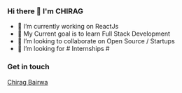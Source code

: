 ### Hi there 👋 I'm CHIRAG

<!--
**chiragbairwa/chiragbairwa** is a ✨ _special_ ✨ repository because its `README.md` (this file) appears on your GitHub profile. -->
<script src="https://platform.linkedin.com/badges/js/profile.js" async defer type="text/javascript"></script>
- 🔭 I’m currently working on ReactJs
- 🌱 My Current goal is to learn Full Stack Development
- 👯 I’m looking to collaborate on Open Source / Startups
- 💬 I’m looking for # Internships #

<h3>Get in touch</h3>
<div class="badge-base LI-profile-badge" data-locale="en_US" data-size="medium" data-theme="light" data-type="VERTICAL" data-vanity="chirag-bairwa" data-version="v1"><a class="badge-base__link LI-simple-link" href="https://in.linkedin.com/in/chirag-bairwa?trk=profile-badge">Chirag Bairwa</a></div>
              

